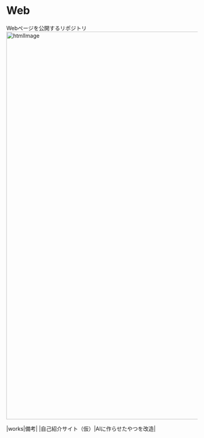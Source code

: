 # Web
Webページを公開するリポジトリ
<img width="1024" height="1024" alt="htmlImage" src="https://github.com/user-attachments/assets/2d49b4e5-fc22-4e4b-be29-822d3febdfa0"/>

|works|備考|
|自己紹介サイト（仮）|AIに作らせたやつを改造|
